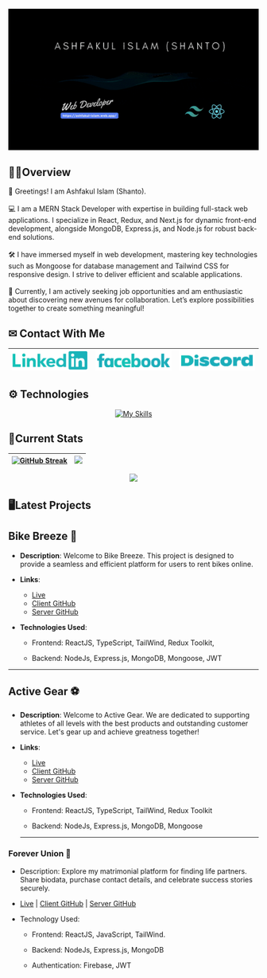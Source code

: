 [![Cover](/assets/cover.gif "Cover")](https://ashfakul-islam.web.app/)

## 👱‍♂️Overview

<p> 👋 Greetings! I am Ashfakul Islam (Shanto). <br/><br/> 💻 I am a MERN Stack Developer with expertise in building full-stack web applications. I specialize in React, Redux, and Next.js for dynamic front-end development, alongside MongoDB, Express.js, and Node.js for robust back-end solutions. <br/><br/> 🛠 I have immersed myself in web development, mastering key technologies such as Mongoose for database management and Tailwind CSS for responsive design. I strive to deliver efficient and scalable applications. <br/><br/> 👀 Currently, I am actively seeking job opportunities and am enthusiastic about discovering new avenues for collaboration. Let’s explore possibilities together to create something meaningful! </p>

## ✉ Contact With Me

| [![linkedin](/assets/linkedin.png "linkedin")](https://www.linkedin.com/in/ashfakul-islam-a56236183/) | [![facebook](/assets/facebook.png "facebook")](https://www.facebook.com/A.i.Sh4nto) | [![discord](/assets/discord.png "discord")](https://discord.com/users/475554971182432259) |
| ----------------------------------------------------------------------------------------------------- | ----------------------------------------------------------------------------------- | ----------------------------------------------------------------------------------------- |

## ⚙ Technologies

<div align="center">

[![My Skills](https://skillicons.dev/icons?i=js,html,css,react,redux,typescript,nextjs,firebase,tailwind,nodejs,expressjs,mongodb,mongoose)](https://skillicons.dev)


</div>

## 🚀Current Stats

<div align="center">

| [![GitHub Streak](https://github-readme-streak-stats.herokuapp.com?user=juixer&theme=gotham&card_width=500)](https://git.io/streak-stats) | ![](http://github-profile-summary-cards.vercel.app/api/cards/repos-per-language?username=juixer&theme=github_dark) |
| ----------------------------------------------------------------------------------------------------------------------------------------- | ------------------------------------------------------------------------------------------------------------------ |

![](http://github-profile-summary-cards.vercel.app/api/cards/profile-details?username=juixer&theme=github_dark)

</div>

## 🖥Latest Projects

## Bike Breeze 🚴
- **Description**: Welcome to Bike Breeze. This project is designed to provide a seamless and efficient platform for users to rent bikes online.

- **Links**:
  - [Live](https://bike-breeze-frontend.vercel.app/)
  - [Client GitHub](https://github.com/juixer/bike-breeze-frontend)
  - [Server GitHub](https://github.com/juixer/mission-3-assignment)

- **Technologies Used**:
 
  - Frontend: ReactJS, TypeScript, TailWind, Redux Toolkit,

  - Backend: NodeJs, Express.js, MongoDB, Mongoose, JWT

---

## Active Gear ⚽
- **Description**: Welcome to Active Gear. We are dedicated to supporting athletes of all levels with the best products and outstanding customer service. Let's gear up and achieve greatness together!

- **Links**:
  - [Live](https://active-gear-frontend.vercel.app/)
  - [Client GitHub](https://github.com/juixer/active-gear-zone-frontend)
  - [Server GitHub](https://github.com/juixer/active-gear-zone-backend)

- **Technologies Used**:
 
  - Frontend: ReactJS, TypeScript, TailWind, Redux Toolkit

  - Backend: NodeJs, Express.js, MongoDB, Mongoose

  ---

### Forever Union 💍

- Description: Explore my matrimonial platform for finding life partners. Share biodata, purchase contact details, and celebrate success stories securely.

- [Live](https://forever-union.web.app/) | [Client GitHub](https://github.com/juixer/Forever-Union-Client-Side) | [Server GitHub](https://github.com/juixer/Forever-Union-Server-Side)

- Technology Used:

  - Frontend: ReactJS, JavaScript, TailWind.

  - Backend: NodeJs, Express.js, MongoDB

  - Authentication: Firebase, JWT

